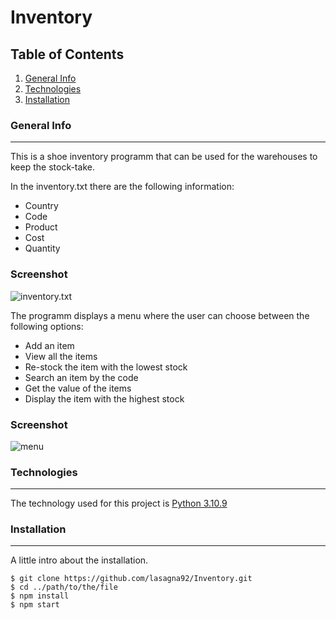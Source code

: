 # Inventory
## Table of Contents
1. [General Info](#general-info)
2. [Technologies](#technologies)
3. [Installation](#installation)
### General Info
***
This is a shoe inventory programm that can be used for the warehouses to keep the stock-take.

In the inventory.txt there are the following information:
* Country
* Code
* Product
* Cost
* Quantity  
### Screenshot
![inventory.txt](https://github.com/lasagna92/finalCapstone/blob/f102d4f40c302c3e591b3875ca95eeff49889369/2023-01-04%20(1).png)

The programm displays a menu where the user can choose between the following options:
* Add an item
* View all the items 
* Re-stock the item with the lowest stock 
* Search an item by the code
* Get the value of the items 
* Display the item with the highest stock
### Screenshot
![menu](https://github.com/lasagna92/finalCapstone/blob/f102d4f40c302c3e591b3875ca95eeff49889369/2023-01-04%20(2).png)

### Technologies
***
The technology used for this project is [Python 3.10.9](https://www.python.org/downloads/release/python-3109/) 

### Installation
***
A little intro about the installation. 
```
$ git clone https://github.com/lasagna92/Inventory.git
$ cd ../path/to/the/file
$ npm install
$ npm start
```
